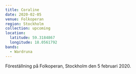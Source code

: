 ```yaml
---
title: Coraline
date: 2020-02-05
venue: Folkoperan
region: Stockholm
collection: upcoming
location:
  latitude: 59.3184867
  longitude: 18.0561792
bands:
  - Wardruna
---
```


Föreställning på Folkoperan, Stockholm den 5 februari 2020.
